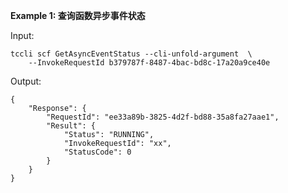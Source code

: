 **Example 1: 查询函数异步事件状态**



Input: 

```
tccli scf GetAsyncEventStatus --cli-unfold-argument  \
    --InvokeRequestId b379787f-8487-4bac-bd8c-17a20a9ce40e
```

Output: 
```
{
    "Response": {
        "RequestId": "ee33a89b-3825-4d2f-bd88-35a8fa27aae1",
        "Result": {
            "Status": "RUNNING",
            "InvokeRequestId": "xx",
            "StatusCode": 0
        }
    }
}
```

